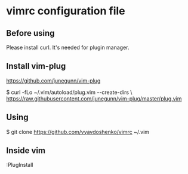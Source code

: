 # vimrc configuration file

## Before using
Please install curl. It's needed for plugin manager.

## Install vim-plug 
https://github.com/junegunn/vim-plug

$ curl -fLo ~/.vim/autoload/plug.vim --create-dirs \\
    https://raw.githubusercontent.com/junegunn/vim-plug/master/plug.vim

## Using 
$ git clone https://github.com/vyavdoshenko/vimrc ~/.vim

## Inside vim
:PlugInstall
